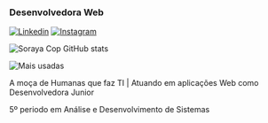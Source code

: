 ### Desenvolvedora Web
[![Linkedin](	https://img.shields.io/badge/LinkedIn-0077B5?style=for-the-badge&logo=linkedin&logoColor=white)](https://www.linkedin.com/in/sorayacop/)
[![Instagram](https://img.shields.io/badge/Instagram-E4405F?style=for-the-badge&logo=instagram&logoColor=white)](https://www.instagram.com/sorayacop.dev/)


![Soraya Cop GitHub stats](https://github-readme-stats.vercel.app/api?username=sorayacop&show_icons=true&theme=dracula)

![Mais usadas](https://github-readme-stats.vercel.app/api/top-langs/?username=sorayacop&layout=compact)

A moça de Humanas que faz TI | Atuando em aplicações Web como Desenvolvedora Junior

5º periodo em Análise e Desenvolvimento de Sistemas
